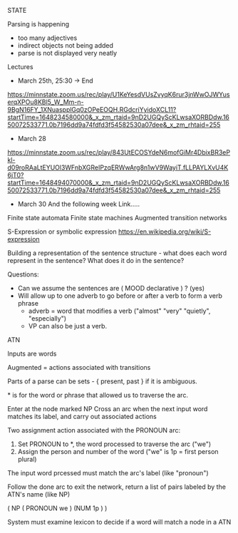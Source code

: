 STATE

Parsing is happening

* too many adjectives 
* indirect objects not being added 
* parse is not displayed very neatly 


Lectures 
* March 25th, 25:30 -> End 

https://minnstate.zoom.us/rec/play/U1KeYesdVUsZvyqK6rur3jnWwOJWYuserqXPOu8KBl5_W_Mm-n-9BgN16FY_1XNuaspplGq0zOPeEOQH.RGdcriYyidoXCL11?startTime=1648234580000&_x_zm_rtaid=9nD2UGQyScKLwsaXORBDdw.1650072533771.0b7196dd9a74fdfd3f54582530a07dee&_x_zm_rhtaid=255

* March 28 

https://minnstate.zoom.us/rec/play/843UtECOSYdeN6mofGiMr4DbixBR3ePkl-d09roRAaLtEYUOl3WFnbXGReIPzqERWwArg8n1wV9WayiT.fLLPAYLXvU4K6jT0?startTime=1648494070000&_x_zm_rtaid=9nD2UGQyScKLwsaXORBDdw.1650072533771.0b7196dd9a74fdfd3f54582530a07dee&_x_zm_rhtaid=255

* March 30 And the following week
Link.....



Finite state automata 
Finite state machines 
Augmented transition networks 

S-Expression or symbolic expression 
https://en.wikipedia.org/wiki/S-expression


Building a representation of the sentence structure - what does each word represent in the sentence? What does it do in the sentence?  

Questions:
* Can we assume the sentences are ( MOOD declarative )  ? (yes)
* Will allow up to one adverb to go before or after a verb to form a verb phrase
    * adverb = word that modifies a verb ("almost" "very" "quietly", "especially")
    * VP can also be just a verb.


ATN 

Inputs are words 

Augmented = actions associated with transitions 

Parts of a parse can be sets - { present, past } if it is ambiguous.

\* is for the word or phrase that allowed us to traverse the arc.

Enter at the node marked NP
Cross an arc when the next input word matches its label, and carry out associated actions

Two assignment action associated with the PRONOUN arc:

1. Set PRONOUN to *, the word processed to traverse the arc ("we")
2. Assign the person and number of the word ("we" is 1p = first person plural)

The input word prcessed must match the arc's label (like "pronoun")

Follow the done arc to exit the network, return a list of pairs labeled by the ATN's name (like NP)

( NP ( PRONOUN we )  (NUM 1p ) )

System must examine lexicon to decide if a word will match a node in a ATN